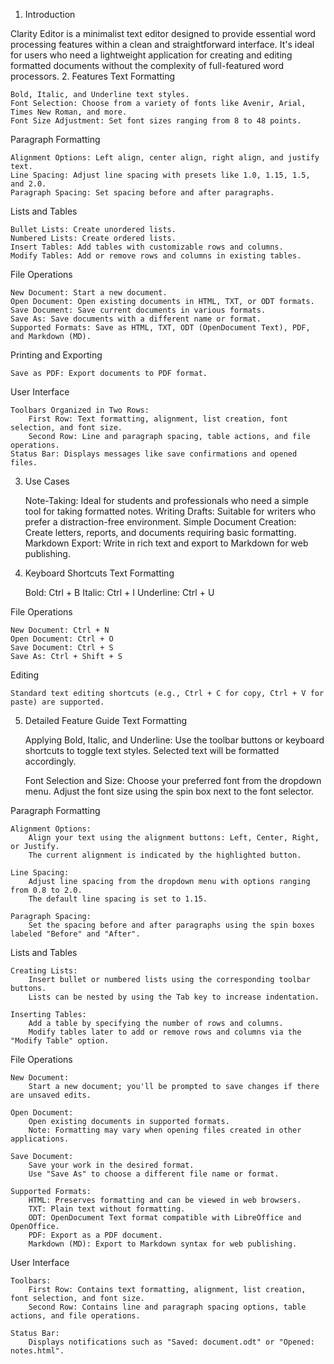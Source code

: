 1. Introduction

Clarity Editor is a minimalist text editor designed to provide essential word processing features within a clean and straightforward interface. It's ideal for users who need a lightweight application for creating and editing formatted documents without the complexity of full-featured word processors.
2. Features
Text Formatting

    Bold, Italic, and Underline text styles.
    Font Selection: Choose from a variety of fonts like Avenir, Arial, Times New Roman, and more.
    Font Size Adjustment: Set font sizes ranging from 8 to 48 points.

Paragraph Formatting

    Alignment Options: Left align, center align, right align, and justify text.
    Line Spacing: Adjust line spacing with presets like 1.0, 1.15, 1.5, and 2.0.
    Paragraph Spacing: Set spacing before and after paragraphs.

Lists and Tables

    Bullet Lists: Create unordered lists.
    Numbered Lists: Create ordered lists.
    Insert Tables: Add tables with customizable rows and columns.
    Modify Tables: Add or remove rows and columns in existing tables.

File Operations

    New Document: Start a new document.
    Open Document: Open existing documents in HTML, TXT, or ODT formats.
    Save Document: Save current documents in various formats.
    Save As: Save documents with a different name or format.
    Supported Formats: Save as HTML, TXT, ODT (OpenDocument Text), PDF, and Markdown (MD).

Printing and Exporting

    Save as PDF: Export documents to PDF format.

User Interface

    Toolbars Organized in Two Rows:
        First Row: Text formatting, alignment, list creation, font selection, and font size.
        Second Row: Line and paragraph spacing, table actions, and file operations.
    Status Bar: Displays messages like save confirmations and opened files.

3. Use Cases

    Note-Taking: Ideal for students and professionals who need a simple tool for taking formatted notes.
    Writing Drafts: Suitable for writers who prefer a distraction-free environment.
    Simple Document Creation: Create letters, reports, and documents requiring basic formatting.
    Markdown Export: Write in rich text and export to Markdown for web publishing.

4. Keyboard Shortcuts
Text Formatting

    Bold: Ctrl + B
    Italic: Ctrl + I
    Underline: Ctrl + U

File Operations

    New Document: Ctrl + N
    Open Document: Ctrl + O
    Save Document: Ctrl + S
    Save As: Ctrl + Shift + S

Editing

    Standard text editing shortcuts (e.g., Ctrl + C for copy, Ctrl + V for paste) are supported.

5. Detailed Feature Guide
Text Formatting

    Applying Bold, Italic, and Underline:
        Use the toolbar buttons or keyboard shortcuts to toggle text styles.
        Selected text will be formatted accordingly.

    Font Selection and Size:
        Choose your preferred font from the dropdown menu.
        Adjust the font size using the spin box next to the font selector.

Paragraph Formatting

    Alignment Options:
        Align your text using the alignment buttons: Left, Center, Right, or Justify.
        The current alignment is indicated by the highlighted button.

    Line Spacing:
        Adjust line spacing from the dropdown menu with options ranging from 0.8 to 2.0.
        The default line spacing is set to 1.15.

    Paragraph Spacing:
        Set the spacing before and after paragraphs using the spin boxes labeled "Before" and "After".

Lists and Tables

    Creating Lists:
        Insert bullet or numbered lists using the corresponding toolbar buttons.
        Lists can be nested by using the Tab key to increase indentation.

    Inserting Tables:
        Add a table by specifying the number of rows and columns.
        Modify tables later to add or remove rows and columns via the "Modify Table" option.

File Operations

    New Document:
        Start a new document; you'll be prompted to save changes if there are unsaved edits.

    Open Document:
        Open existing documents in supported formats.
        Note: Formatting may vary when opening files created in other applications.

    Save Document:
        Save your work in the desired format.
        Use "Save As" to choose a different file name or format.

    Supported Formats:
        HTML: Preserves formatting and can be viewed in web browsers.
        TXT: Plain text without formatting.
        ODT: OpenDocument Text format compatible with LibreOffice and OpenOffice.
        PDF: Export as a PDF document.
        Markdown (MD): Export to Markdown syntax for web publishing.

User Interface

    Toolbars:
        First Row: Contains text formatting, alignment, list creation, font selection, and font size.
        Second Row: Contains line and paragraph spacing options, table actions, and file operations.

    Status Bar:
        Displays notifications such as "Saved: document.odt" or "Opened: notes.html".

